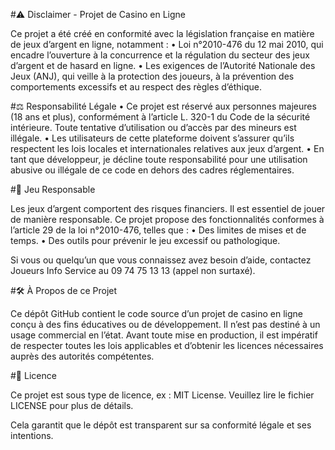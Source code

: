 #⚠️ Disclaimer - Projet de Casino en Ligne

Ce projet a été créé en conformité avec la législation française en matière de jeux d’argent en ligne, notamment :
	•	Loi n°2010-476 du 12 mai 2010, qui encadre l’ouverture à la concurrence et la régulation du secteur des jeux d’argent et de hasard en ligne.
	•	Les exigences de l’Autorité Nationale des Jeux (ANJ), qui veille à la protection des joueurs, à la prévention des comportements excessifs et au respect des règles d’éthique.

#⚖️ Responsabilité Légale
	•	Ce projet est réservé aux personnes majeures (18 ans et plus), conformément à l’article L. 320-1 du Code de la sécurité intérieure. Toute tentative d’utilisation ou d’accès par des mineurs est illégale.
	•	Les utilisateurs de cette plateforme doivent s’assurer qu’ils respectent les lois locales et internationales relatives aux jeux d’argent.
	•	En tant que développeur, je décline toute responsabilité pour une utilisation abusive ou illégale de ce code en dehors des cadres réglementaires.

#🎲 Jeu Responsable

Les jeux d’argent comportent des risques financiers. Il est essentiel de jouer de manière responsable. Ce projet propose des fonctionnalités conformes à l’article 29 de la loi n°2010-476, telles que :
	•	Des limites de mises et de temps.
	•	Des outils pour prévenir le jeu excessif ou pathologique.

Si vous ou quelqu’un que vous connaissez avez besoin d’aide, contactez Joueurs Info Service au 09 74 75 13 13 (appel non surtaxé).

#🛠️ À Propos de ce Projet

Ce dépôt GitHub contient le code source d’un projet de casino en ligne conçu à des fins éducatives ou de développement. Il n’est pas destiné à un usage commercial en l’état. Avant toute mise en production, il est impératif de respecter toutes les lois applicables et d’obtenir les licences nécessaires auprès des autorités compétentes.

#📄 Licence

Ce projet est sous type de licence, ex : MIT License. Veuillez lire le fichier LICENSE pour plus de détails.

Cela garantit que le dépôt est transparent sur sa conformité légale et ses intentions.